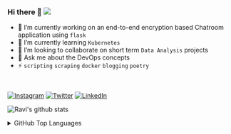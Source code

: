 ### Hi there 👋 [![](https://visitor-badge.glitch.me/badge?page_id=ravi-prakash1907.ravi-prakash1907)]()

<!--
**ravi-prakash1907/ravi-prakash1907**
-->

- 🔭 I’m currently working on an end-to-end encryption based Chatroom application using `flask`
- 🌱 I’m currently learning `Kubernetes`
- 👯 I’m looking to collaborate on short term `Data Analysis` projects
- 💬 Ask me about the DevOps concepts
- ⚡ `scripting` `scraping` `docker` `blogging` `poetry`

<br />

[![Instagram](https://img.shields.io/badge/Instagram-follow-0088ff.svg?label=Connect&message=@ravi_prakash1907&logo=instagram&logoColor=white)](https://www.instagram.com/ravi_prakash1907/) 
[![Twitter](https://img.shields.io/badge/Twitter-follow-0088ff.svg?label=Connect&message=@73MP0R4L&logo=twitter&logoColor=white)](https://twitter.com/73MP0R4L/) 
[![LinkedIn](https://img.shields.io/static/v1.svg?label=Connect&message=@ravi-prakash1907&color=grey&logo=linkedin&labelColor=0088ff&style=social)](https://www.linkedin.com/in/ravi-prakash1907/) 


![Ravi's github stats](https://github-readme-stats.vercel.app/api/?username=ravi-prakash1907&count_private=true&show_icons=true&&hide_border=0) 

<details>
  <summary>
    GitHub Top Languages
  </summary>  
  
  ![Highly Used Languages](https://github-readme-stats.vercel.app/api/top-langs/?username=ravi-prakash1907&layout=compact&hide=jupyter+notebook)
</details>


<!--
- 🤔 I’m looking for help with ...
- 📫 How to reach me: ...
- 😄 Pronouns: ...
:smile: Fun fact: `1 commit a day, keeps the whiteness away`
-->
